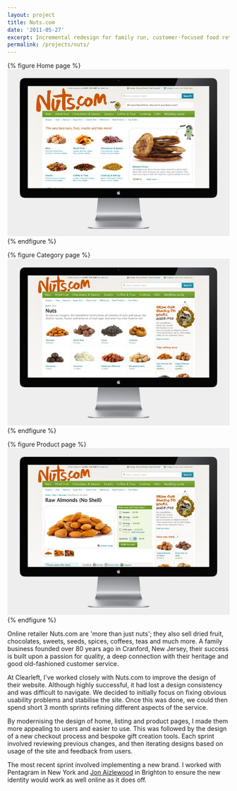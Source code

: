 ```yaml
---
layout: project
title: Nuts.com
date: '2011-05-27'
excerpt: Incremental redesign for family run, customer-focused food retailer.
permalink: /projects/nuts/
---
```

{% figure Home page %}
![](/assets/images/projects/nuts/0.jpg)
{% endfigure %}

{% figure Category page %}
![](/assets/images/projects/nuts/1.jpg)
{% endfigure %}

{% figure Product page %}
![](/assets/images/projects/nuts/2.jpg)
{% endfigure %}

Online retailer Nuts.com are 'more than just nuts'; they also sell dried fruit, chocolates, sweets, seeds, spices, coffees, teas and much more. A family business founded over 80 years ago in Cranford, New Jersey, their success is built upon a passion for quality, a deep connection with their heritage and good old-fashioned customer service.

At Clearleft, I've worked closely with Nuts.com to improve the design of their website. Although highly successful, it had lost a design consistency and was difficult to navigate. We decided to initially focus on fixing obvious usability problems and stabilise the site. Once this was done, we could then spend short 3 month sprints refining different aspects of the service.

By modernising the design of home, listing and product pages, I made them more appealing to users and easier to use. This was followed by the design of a new checkout process and bespoke gift creation tools. Each sprint involved reviewing previous changes, and then iterating designs based on usage of the site and feedback from users.

The most recent sprint involved implementing a new brand. I worked with Pentagram in New York and [Jon Aizlewood][1] in Brighton to ensure the new identity would work as well online as it does off.

[1]: http://carbongraffiti.com/